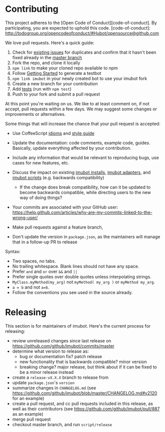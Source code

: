 # Contributing

This project adheres to the [Open Code of Conduct][code-of-conduct]. By participating, you are expected to uphold this code.
[code-of-conduct]: http://todogroup.org/opencodeofconduct/#Hubot/opensource@github.com

We love pull requests. Here's a quick guide:

1. Check for [existing issues](https://github.com/github/imubot/issues) for duplicates and confirm that it hasn't been fixed already in the [master branch](https://github.com/github/imubot/commits/master)
2. Fork the repo, and clone it locally
3. `npm link` to make your cloned repo available to npm
4. Follow [Getting Started](docs/index.md) to generate a testbot
5. `npm link imubot` in your newly created bot to use your imubot fork
6. Create a new branch for your contribution
7. Add [tests](test/) (run with `npm test`)
8. Push to your fork and submit a pull request

At this point you're waiting on us. We like to at least comment on, if not
accept, pull requests within a few days. We may suggest some changes or improvements or alternatives.

Some things that will increase the chance that your pull request is accepted:

* Use CoffeeScript [idioms](http://arcturo.github.io/library/coffeescript/04_idioms.html) and [style guide](https://github.com/polarmobile/coffeescript-style-guide)
* Update the documentation: code comments, example code, guides. Basically,
  update everything affected by your contribution.
* Include any information that would be relevant to reproducing bugs, use cases for new features, etc.

* Discuss the impact on existing [imubot installs](docs/index.md), [imubot adapters](docs/adapters.md), and [imubot scripts](docs/scripting.md) (e.g. backwards compatibility)
  * If the change does break compatibility, how can it be updated to become backwards compatible, while directing users to the new way of doing things?
* Your commits are associated with your GitHub user: https://help.github.com/articles/why-are-my-commits-linked-to-the-wrong-user/
* Make pull requests against a feature branch,
* Don't update the version in `package.json`, as the maintainers will manage that in a follow-up PR to release

Syntax:

  * Two spaces, no tabs.
  * No trailing whitespace. Blank lines should not have any space.
  * Prefer `and` and `or` over `&&` and `||`
  * Prefer single quotes over double quotes unless interpolating strings.
  * `MyClass.myMethod(my_arg)` not `myMethod( my_arg )` or `myMethod my_arg`.
  * `a = b` and not `a=b`.
  * Follow the conventions you see used in the source already.

# Releasing

This section is for maintainers of imubot. Here's the current process for releasing:

* review unreleased changes since last release on https://github.com/github/imubot/commits/master
* determine what version to release as:
  * bug or documentation fix? patch release
  * new functionality that is backwards compatible? minor version
  * breaking change? major release, but think about if it can be fixed to be a minor release instead
* create a `release-vX.X.X` branch to release from
* update `package.json`'s `version`
* summarize changes in `CHANGELOG.md` (see https://github.com/github/imubot/blob/master/CHANGELOG.md#v2120 for an example)
* create a pull request, and cc pull requests included in this release, as well as their contributors (see https://github.com/github/imubot/pull/887 as an example)
* merge pull request
* checkout master branch, and run `script/release`
